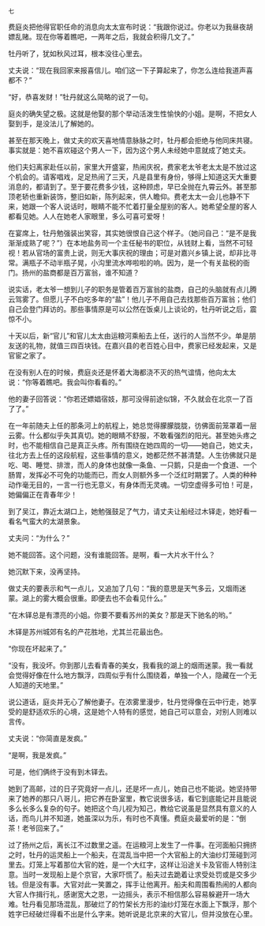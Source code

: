     七 

   费庭炎把他得官职任命的消息向太太宣布时说：“我跟你说过。你老以为我昼夜胡嫖乱赌。现在你等着瞧吧，一两年之后，我就会积得几文了。”

   牡丹听了，犹如秋风过耳，根本没往心里去。

   丈夫说：“现在我回家来报喜信儿。咱们这一下子算起来了，你怎么连给我道声喜都不？”

   “好，恭喜发财！”牡丹就这么简略的说了一句。

   庭炎的确失望之极。这就是他娶的那个举动活泼生性愉快的小姐。是啊，不把女人娶到手，是没法儿了解她的。

   甚至在那天晚上，做丈夫的欢天喜地情意脉脉之时，牡丹都会拒绝与他同床共寝。事实就是：她不喜欢碰这个男人一下，因为这个男人未经她中意就成了她丈夫。

   他们夫妇离家赴任以前，家里大开盛宴，热闹庆祝，费家老太爷老太太是不放过这个机会的。请客唱戏，足足热闹了三天，凡是县里有身份，够得上知道这天大重要消息的，都请到了。至于要花费多少钱，这种顾虑，早已全抛在九霄云外。甚至那顶老轿也重新装饰，整旧如新，陈列起来，供人瞻仰。费老太太一会儿也静不下来，她跟一个客人说话时，眼睛不能不忙着打量全屋别的客人。她希望全屋的客人都看见她。人人在她老人家眼里，多么可喜可爱呀！

   在宴席上，牡丹勉强装出笑容，其实她很恨自己这个样子。（她问自己：“是不是我渐渐成熟了呢？”）在本地盐务司一个主任秘书的职位，从钱财上看，当然不可轻视！若从官场的富贵上说，则无大事庆祝的理由；可是对嘉兴乡镇上说，却非比寻常。满瓶子不动半瓶子晃，小沟里流水哗啦啦的响。因为，是一个有关盐税的衙门。扬州的盐商都是百万富翁，谁不知道？

   说实话，老太爷一想到儿子的职务是管着百万富翁的盐商，自己的头脑就有点儿腾云驾雾了。但愿儿子不白吃多年的“盐”！他儿子不用自己去找那些百万富翁；他们自己会登门拜访的。那些事情原是可以公然在饭桌儿上谈论的，牡丹听说之后，震惊不小。

   十天以后，新“官儿”和官儿太太由运粮河乘船去上任，送行的人当然不少。单是朋友送的礼物，就值三四百块钱。在嘉兴县的老百姓心目中，费家已经发起来，又是官宦之家了。

   在没有别人在的时候，费庭炎还是怀着大海都浇不灭的热气谊情，他向太太说：“你等着瞧吧。我会叫你看看的。”

   他的妻子回答说：“你若还嫖娼宿妓，那可没得前途似锦，不久就会在北京一了百了了。”

   在一年前随夫上任的那条河上的航程上，她总觉得朦朦胧胧，彷佛面前笼罩着一层云雾。什么都似乎失其真切。她的眼睛不舒服，不敢看强烈的阳光。甚至她头疼之时，也不能相信自己是真正头疼。所有围绕在她四周的一切——她自己，她丈夫，往北方去上任的这段航程，这些事情的意义，她都茫然不甚清楚。人生彷佛就只是吃、喝、睡觉、排泄，而人的身体也就像一条鱼、一只鹅，只是由一个食道、一个肠胃，发挥必不可免的功能而已，而女人则额外多一个泛红时期罢了。人类的种种动作毫无目的，一言一行也无意义，有身体而无灵魂。一切空虚得多可怕！可是，她偏偏正在青春年少！

   到了吴江，靠近太湖口上，她勉强鼓足了气力，请丈夫让船经过木铎走，她好看一看名气蛮大的太湖景象。

   丈夫问：“为什么？”

   她不能回答。这个问题，没有谁能回答。是啊，看一大片水干什么？

   她沉默下来，没再坚持。

   做丈夫的要表示和气一点儿，又追加了几句：“我的意思是天气多云，又烟雨迷蒙。湖上的雾大概会很重。即便去也不会看见什么。”

   “在木铎总是有漂亮的小姐。你要不要看苏州的美女？那是天下驰名的哟。”

   木铎是苏州城郊有名的产花胜地，尤其兰花最出色。

   “你现在坏起来了。”

   “没有，我没坏。你到那儿去看青春的美女，我看我的湖上的烟雨迷蒙。我一看就会觉得好像在什么地方飘浮，四周似乎有什么围绕着，单独一个人，隐藏在一个无人知道的天地里。”

   说公道话，庭炎并无心了解他妻子。在浓雾里漫步，牡丹觉得像在云中行走，她享受的是舒适欢乐的心境，这是她个人特有的感觉，她自己可以意会，对别人则难以言传。

   丈夫说：“你简直是发疯。”

   “是啊，我是发疯。”

   可是，他们俩终于没有到木铎去。

   她到了高邮，过的日子究竟好一点儿，还是坏一点儿，她自己也不能说。她坚持带来了她养的那只八哥儿，把它养在卧室里，教它说很多话，看它到底能记并且能说多么长多么复杂的句子。她把这个鸟儿视为知己，教给它说虽是显然具有意义的人话，而鸟儿并不知道，她虽深以为乐，有时也不真懂。费庭炎最爱听的是：“倒茶！老爷回来了。”

   过了扬州之后，离长江不过数里之遥。在运粮河上发生了一件事。在河面船只拥挤之时，牡丹的运灵船上一个船夫，在混乱当中把一个大官船上的大油纱灯笼碰到河里去。灯笼上写着那位大官的姓，是一个大红字，这样让沿途关卡及官衙人特别注意。当时一发现船上是个京官，大家吓慌了。船夫过去跪着让求受处罚或是交多少钱。但是没有事。大官对此一笑置之，挥手让他离开。船夫和周围看热闹的人都向大官人作揖行礼，感谢宽大之恩，一边摇头，表示不相信那么容易躲避开一场大难。牡丹看见那场混乱，那破烂了的竹架长方形的油纱灯笼在水面上下飘浮，那个姓字已经破烂得看不出是什么字来。她听说是北京来的大官儿，但并没放在心里。

